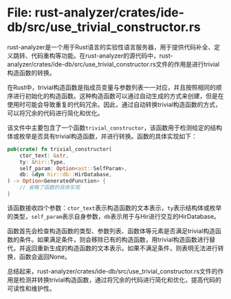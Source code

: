 # File: rust-analyzer/crates/ide-db/src/use_trivial_constructor.rs

rust-analyzer是一个用于Rust语言的实验性语言服务器，用于提供代码补全、定义跳转、代码重构等功能。在rust-analyzer的源代码中，rust-analyzer/crates/ide-db/src/use_trivial_constructor.rs文件的作用是进行trivial构造函数的转换。

在Rust中，trivial构造函数是指成员变量与参数列表一一对应，并且按照相同的顺序进行初始化的构造函数。这种构造函数可以通过自动生成的方式来创建，但是在使用时可能会导致重复的代码冗余。因此，通过自动转换trivial构造函数的方式，可以将冗余的代码进行简化和优化。

该文件中主要包含了一个函数`trivial_constructor`，该函数用于检测给定的结构体或枚举是否具有trivial构造函数，并进行转换。函数的具体实现如下：

```rust
pub(crate) fn trivial_constructor(
    ctor_text: &str,
    ty: &hir::Type,
    self_param: Option<ast::SelfParam>,
    db: &dyn hir::db::HirDatabase,
) -> Option<GeneratedFunction> {
    // 省略了函数的具体实现
}
```

该函数接收四个参数：`ctor_text`表示构造函数的文本表示，`ty`表示结构体或枚举的类型，`self_param`表示自身参数，`db`表示用于与Hir进行交互的HirDatabase。

函数首先会检查构造函数的类型、参数列表、函数体等元素是否满足trivial构造函数的条件。如果满足条件，则会移除已有的构造函数，用trivial构造函数进行替代，并返回重新生成的构造函数的文本表示。如果不满足条件，则表明无法进行转换，函数会返回None。

总结起来，rust-analyzer/crates/ide-db/src/use_trivial_constructor.rs文件的作用是检测并转换trivial构造函数，通过将冗余的代码进行简化和优化，提高代码的可读性和维护性。


